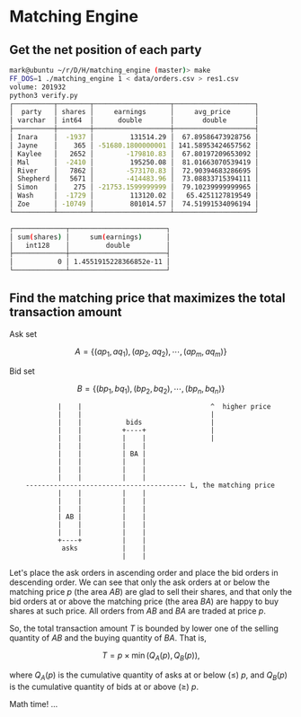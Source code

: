 # Matching Engine

## Get the net position of each party

```bash
mark@ubuntu ~/r/D/H/matching_engine (master)> make
FF_DOS=1 ./matching_engine 1 < data/orders.csv > res1.csv
volume: 201932
python3 verify.py
┌──────────┬────────┬───────────────────┬────────────────────┐
│  party   │ shares │     earnings      │     avg_price      │
│ varchar  │ int64  │      double       │       double       │
├──────────┼────────┼───────────────────┼────────────────────┤
│ Inara    │  -1937 │         131514.29 │  67.89586473928756 │
│ Jayne    │    365 │ -51680.1800000001 │ 141.58953424657562 │
│ Kaylee   │   2652 │        -179810.83 │  67.80197209653092 │
│ Mal      │  -2410 │         195250.08 │  81.01663070539419 │
│ River    │   7862 │        -573170.83 │  72.90394683286695 │
│ Shepherd │   5671 │        -414483.96 │  73.08833715394111 │
│ Simon    │    275 │ -21753.1599999999 │  79.10239999999965 │
│ Wash     │  -1729 │         113120.02 │   65.4251127819549 │
│ Zoe      │ -10749 │         801014.57 │  74.51991534096194 │
└──────────┴────────┴───────────────────┴────────────────────┘

┌─────────────┬────────────────────────┐
│ sum(shares) │     sum(earnings)      │
│   int128    │         double         │
├─────────────┼────────────────────────┤
│           0 │ 1.4551915228366852e-11 │
└─────────────┴────────────────────────┘
```

## Find the matching price that maximizes the total transaction amount
Ask set

$$
A = \lbrace
    (ap_1, aq_1),
    (ap_2, aq_2),
    \cdots,
    (ap_m, aq_m)
\rbrace
$$

Bid set

$$
B = \lbrace
    (bp_1, bq_1),
    (bp_2, bq_2),
    \cdots,
    (bp_n, bq_n)
\rbrace
$$

```
            |    |                                ^  higher price
            |    |                                |
            |    |           bids                 |
            |    |          +----+                |
            |    |          |    |                |
            |    |          |    |
            |    |          | BA |
            |    |          |    |
            |    |          |    |
            |    |          |    |
    ---------------------------------------- L, the matching price
            |    |          |    |
            |    |          |    |
            |    |          |    |
            | AB |          |    |
            |    |          |    |
            |    |          |    |
            +----+          |    |
             asks           |    |
                            |    |
```
Let's place the ask orders in ascending order and place the bid orders in
descending order. We can see that only the ask orders at or below the matching
price $p$ (the area $AB$) are glad to sell their shares, and that only the bid
orders at or above the matching price (the area $BA$) are happy to buy shares
at such price. All orders from $AB$ and $BA$ are traded at price $p$.

So, the total transaction amount $T$ is bounded by lower one of the selling
quantity of $AB$ and the buying quantity of $BA$. That is,

$$
T = p \times \min(Q_A(p), Q_B(p)),
$$

where
$Q_A(p)$ is the cumulative quantity of asks at or below ($\leq$) $p$, and
$Q_B(p)$ is the cumulative quantity of bids at or above ($\geq$) $p$.

Math time!
...
